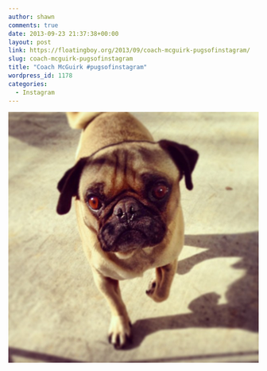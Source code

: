 ```yaml
---
author: shawn
comments: true
date: 2013-09-23 21:37:38+00:00
layout: post
link: https://floatingboy.org/2013/09/coach-mcguirk-pugsofinstagram/
slug: coach-mcguirk-pugsofinstagram
title: "Coach McGuirk #pugsofinstagram"
wordpress_id: 1178
categories:
  - Instagram
---
```


[![Coach McGuirk #pugsofinstagram](/assets/media/2013/09/509d5374248c11e387c922000aeb0d21_7.jpg)](/assets/media/2013/09/509d5374248c11e387c922000aeb0d21_7.jpg)
